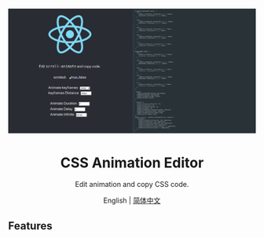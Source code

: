 ![1.png](/public/1.jpg)
<h1 align="center">CSS Animation Editor</h1>

<div align="center">
  
Edit animation and copy CSS code.

</div>

<div align="center">English | <a href="./README-zh_CN.md">简体中文</a></div>

## Features
